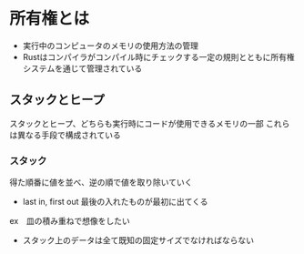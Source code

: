 # 所有権とは

- 実行中のコンピュータのメモリの使用方法の管理
- Rustはコンパイラがコンパイル時にチェックする一定の規則とともに所有権システムを通じて管理されている

## スタックとヒープ

スタックとヒープ、どちらも実行時にコードが使用できるメモリの一部
これらは異なる手段で構成されている

### スタック
得た順番に値を並べ、逆の順で値を取り除いていく
- last in, first out
最後の入れたものが最初に出てくる

ex　皿の積み重ねで想像をしたい

- スタック上のデータは全て既知の固定サイズでなければならない